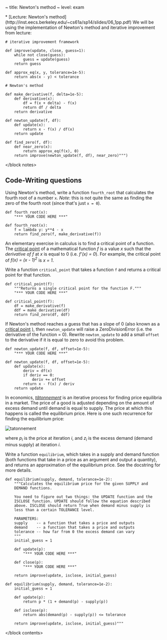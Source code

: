 ~ title: Newton's method
~ level: exam

<block referenecs>
* [Lecture: Newton's method](http://inst.eecs.berkeley.edu/~cs61a/sp14/slides/06_1pp.pdf)
</block references>

<block notes>
We will be using the implementation of Newton's method and
iterative improvement from lecture:

    # iterative improvement framework

    def improve(update, close, guess=1):
        while not close(guess):
            guess = update(guess)
        return guess

    def approx_eq(x, y, tolerance=1e-5):
        return abs(x - y) < tolerance

    # Newton's method

    def make_derivative(f, delta=1e-5):
        def derivative(x):
            df = f(x + delta) - f(x)
            return df / delta
        return derivative

    def newton_update(f, df):
        def update(x):
            return x - f(x) / df(x)
        return update

    def find_zero(f, df):
        def near_zero(x):
            return approx_eq(f(x), 0)
        return improve(newton_update(f, df), near_zero)""")

</block notes>

<block contents>

Code-Writing questions
----------------------

<question>

Using Newton's method, write a function `fourth_root` that calculates
the fourth root of a number `x`. *Note*: this is not quite the same as
finding the zero of the fourth root (since that's just `x = 0`).

    def fourth_root(x):
        "*** YOUR CODE HERE ***"

<solution>

    def fourth_root(x):
        f = lambda y: y**4 - x
        return find_zero(f, make_derivative(f))

</solution>

<question>

An elementary exercise in calculus is to find a critical point of a
function. The [critical point](http://en.wikipedia.org/wiki/Critical_point_(mathematics))
of a mathematical function *f* is a value *x* such that the *derivative
of f* at *x* is equal to 0 (i.e.  *f'(x) = 0*). For example, the
critical point of *f(x) = (x - 1)<sup>2</sup>* is *x = 1*.

Write a function `critical_point` that takes a function `f` and returns
a critical point for that function.

    def critical_point(f):
        """Returns a single critical point for the function F."""
        "*** YOUR CODE HERE ***"

<solution>

    def critical_point(f):
        df = make_derivative(f)
        ddf = make_derivative(df)
        return find_zero(df, ddf)

</solution>

<question>

If Newton's method reaches a guess that has a slope of 0 (also known as
a [critical point](http://en.wikipedia.org/wiki/Critical_point_(mathematics))
), then `newton_update` will raise a ZeroDivisionError (i.e. the
derivative of the function = 0). Rewrite `newton_update` to add a small
`offset` to the derivative if it is equal to zero to avoid this
problem.

    def newton_update(f, df, offset=1e-5):
        "*** YOUR CODE HERE ***"

<solution>

    def newton_update(f, df, offset=1e-5):
        def update(x):
            deriv = df(x)
            if deriv == 0:
                deriv += offset
            return x - f(x) / deriv
        return update

</solution>

<question>

In economics, *[t&acirc;tonnement](http://en.wikipedia.org/wiki/Walrasian_auction)*
is an iterative process for finding price equilibria in a market. The
price of a good is adjusted depending on the amount of excess demand
until demand is equal to supply. The price at which this happens is
called the equilibrium price. Here is one such recurrence for finding
the equilibrium price:

![tatonnement](tatonnement.png)

where *p<sub>i</sub>* is the price at iteration *i*, and
*z<sub>i</sub>* is the excess demand (demand minus supply) at iteration
*i*.

Write a function `equilibrium`, which takes in a supply and demand
function (both functions that take in a price as an argument and output
a quantity), and returns an approximation of the equilibrium price. See
the docstring for more details.

    def equilibrium(supply, demand, tolerance=1e-2):
        """Calculates the equilibrium price for the given SUPPLY and
        DEMAND functions.

        You need to figure out two things: the UPDATE function and the
        ISCLOSE function. UPDATE should follow the equation described
        above. ISCLOSE should return True when demand minus supply is
        less than a certain TOLERANCE level.

        PARAMETERS:
        supply    -- a function that takes a price and outputs
        demand    -- a function that takes a price and outputs
        tolerance -- how far from 0 the excess demand can vary
        """
        initial_guess = 1

        def update(p):
            "*** YOUR CODE HERE ***"

        def close(p):
            "*** YOUR CODE HERE ***"

        return improve(update, isclose, initial_guess)

<solution>

    def equilibrium(supply, demand, tolerance=1e-2):
        initial_guess = 1

        def update(p):
            return p * (1 + demand(p) - supply(p))

        def isclose(p):
            return abs(demand(p) - supply(p)) <= tolerance

        return improve(update, isclose, initial_guess)"""

</solution>

</block contents>
